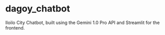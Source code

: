 # dagoy_chatbot
Iloilo City Chatbot, built using the Gemini 1.0 Pro API and Streamlit for the frontend. 
